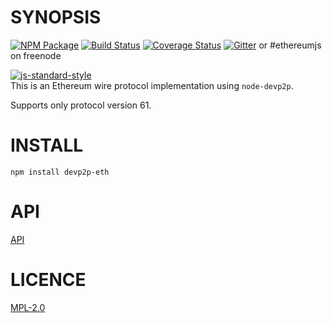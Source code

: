 # SYNOPSIS
[![NPM Package](https://img.shields.io/npm/v/devp2p-eth.svg?style=flat-square)](https://www.npmjs.org/package/devp2p-eth)
[![Build Status](https://img.shields.io/travis/ethereumjs/node-devp2p-eth.svg?branch=master&style=flat-square)](https://travis-ci.org/ethereumjs/node-devp2p-eth)
[![Coverage Status](https://img.shields.io/coveralls/ethereumjs/node-devp2p-eth.svg?style=flat-square)](https://coveralls.io/r/ethereumjs/node-devp2p-eth)
[![Gitter](https://img.shields.io/gitter/room/ethereum/ethereumjs-lib.svg?style=flat-square)](https://gitter.im/ethereum/ethereumjs-lib) or #ethereumjs on freenode  

[![js-standard-style](https://cdn.rawgit.com/feross/standard/master/badge.svg)](https://github.com/feross/standard)  
This is an Ethereum wire protocol implementation using `node-devp2p`.

Supports only protocol version 61.

# INSTALL
`npm install devp2p-eth`

# API
[API](docs/index.md)

# LICENCE
[MPL-2.0](https://www.mozilla.org/en-US/MPL/2.0/)
